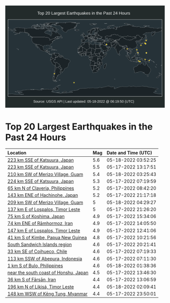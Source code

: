 ![Map](./map.png)

# Top 20 Largest Earthquakes in the Past 24 Hours

| Location | Mag | Date and Time (UTC) |
|:---|:---|:---|
| [223 km SSE of Katsuura, Japan](https://earthquake.usgs.gov/earthquakes/eventpage/us6000hlxg) | 5.6 | 05-18-2022 03:52:25 |
| [223 km SSE of Katsuura, Japan](https://earthquake.usgs.gov/earthquakes/eventpage/us6000hlry) | 5.5 | 05-17-2022 13:17:51 |
| [210 km SW of Merizo Village, Guam](https://earthquake.usgs.gov/earthquakes/eventpage/us6000hlxe) | 5.4 | 05-18-2022 03:25:43 |
| [224 km SSE of Katsuura, Japan](https://earthquake.usgs.gov/earthquakes/eventpage/us6000hlqp) | 5.3 | 05-17-2022 07:19:59 |
| [65 km N of Claveria, Philippines](https://earthquake.usgs.gov/earthquakes/eventpage/us6000hlqw) | 5.2 | 05-17-2022 08:42:20 |
| [143 km ENE of Hachinohe, Japan](https://earthquake.usgs.gov/earthquakes/eventpage/us6000hlvf) | 5.2 | 05-17-2022 21:17:18 |
| [209 km SW of Merizo Village, Guam](https://earthquake.usgs.gov/earthquakes/eventpage/us6000hlxk) | 5 | 05-18-2022 04:29:27 |
| [137 km E of Lospalos, Timor Leste](https://earthquake.usgs.gov/earthquakes/eventpage/us6000hlvk) | 5 | 05-17-2022 21:26:20 |
| [75 km S of Koshima, Japan](https://earthquake.usgs.gov/earthquakes/eventpage/us6000hltq) | 4.9 | 05-17-2022 15:34:06 |
| [74 km ENE of Rāmhormoz, Iran](https://earthquake.usgs.gov/earthquakes/eventpage/us6000hlsd) | 4.9 | 05-17-2022 14:05:50 |
| [147 km E of Lospalos, Timor Leste](https://earthquake.usgs.gov/earthquakes/eventpage/us6000hlrp) | 4.9 | 05-17-2022 12:41:06 |
| [41 km S of Kimbe, Papua New Guinea](https://earthquake.usgs.gov/earthquakes/eventpage/us6000hlr6) | 4.8 | 05-17-2022 10:21:56 |
| [South Sandwich Islands region](https://earthquake.usgs.gov/earthquakes/eventpage/us6000hlv6) | 4.6 | 05-17-2022 20:21:41 |
| [33 km SE of Coihueco, Chile](https://earthquake.usgs.gov/earthquakes/eventpage/us6000hlqm) | 4.6 | 05-17-2022 07:19:33 |
| [113 km SSW of Abepura, Indonesia](https://earthquake.usgs.gov/earthquakes/eventpage/us6000hlql) | 4.6 | 05-17-2022 07:11:30 |
| [1 km S of Bulo, Philippines](https://earthquake.usgs.gov/earthquakes/eventpage/us6000hlx9) | 4.6 | 05-18-2022 01:38:36 |
| [near the south coast of Honshu, Japan](https://earthquake.usgs.gov/earthquakes/eventpage/us6000hls5) | 4.5 | 05-17-2022 13:46:30 |
| [36 km S of Fārsān, Iran](https://earthquake.usgs.gov/earthquakes/eventpage/us6000hlrv) | 4.4 | 05-17-2022 13:06:59 |
| [196 km N of Likisá, Timor Leste](https://earthquake.usgs.gov/earthquakes/eventpage/us6000hlx7) | 4.4 | 05-18-2022 02:09:41 |
| [148 km WSW of Kēng Tung, Myanmar](https://earthquake.usgs.gov/earthquakes/eventpage/us6000hlwe) | 4.4 | 05-17-2022 23:50:01 |
